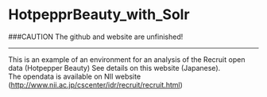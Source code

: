 HotpepprBeauty_with_Solr
========================

###CAUTION
The github and website are unfinished!

---
This is an example of an environment for an analysis of the Recruit open data (Hotpepper Beauty)
See details on this website (Japanese).
<br>The opendata is available on NII website (http://www.nii.ac.jp/cscenter/idr/recruit/recruit.html)
